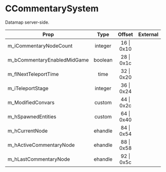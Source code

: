 # CCommentarySystem
Datamap server-side.

|Prop|Type|Offset|External|
|---|:-:|:-:|--:|
|m_iCommentaryNodeCount|integer|16 \| 0x10||
|m_bCommentaryEnabledMidGame|boolean|28 \| 0x1c||
|m_flNextTeleportTime|time|32 \| 0x20||
|m_iTeleportStage|integer|36 \| 0x24||
|m_ModifiedConvars|custom|44 \| 0x2c||
|m_hSpawnedEntities|custom|64 \| 0x40||
|m_hCurrentNode|ehandle|84 \| 0x54||
|m_hActiveCommentaryNode|ehandle|88 \| 0x58||
|m_hLastCommentaryNode|ehandle|92 \| 0x5c||
